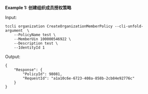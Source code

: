 **Example 1: 创建组织成员授权策略**



Input: 

```
tccli organization CreateOrganizationMemberPolicy --cli-unfold-argument  \
    --PolicyName test \
    --MemberUin 100000546922 \
    --Description test \
    --IdentityId 1
```

Output: 
```
{
    "Response": {
        "PolicyId": 98081,
        "RequestId": "a1a10c6e-6723-408a-858b-2cb84e92776c"
    }
}
```

